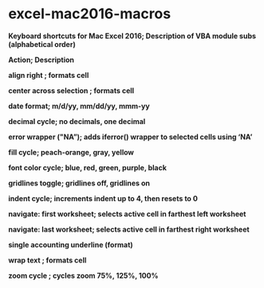 # excel-mac2016-macros

<b>Keyboard shortcuts for Mac Excel 2016; Description of VBA module subs (alphabetical order)<b>

Action; Description

align right ; formats cell

center across selection ; formats cell

date format; m/d/yy, mm/dd/yy, mmm-yy 

decimal cycle; no decimals, one decimal

error wrapper ("NA”); adds iferror() wrapper to selected cells using ‘NA’

fill cycle; peach-orange, gray, yellow

font color cycle; blue, red, green, purple, black

gridlines toggle; gridlines off, gridlines on

indent cycle; increments indent up to 4, then resets to 0

navigate: first worksheet; selects active cell in farthest left worksheet 

navigate: last worksheet; selects active cell in farthest right worksheet

single accounting underline (format)

wrap text ; formats cell

zoom cycle ; cycles zoom 75%, 125%, 100%
